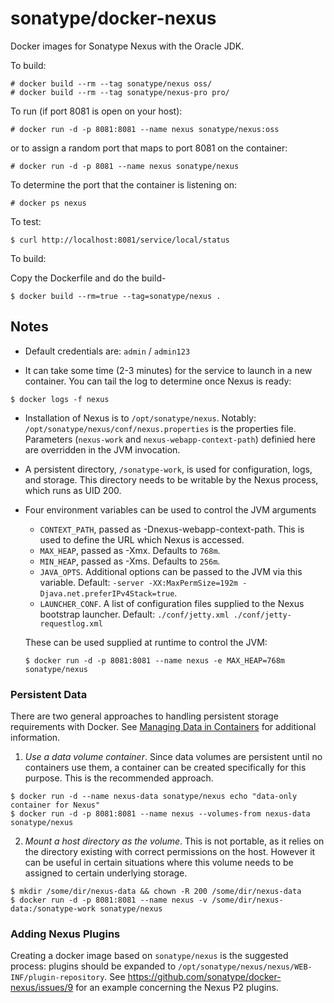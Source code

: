 # sonatype/docker-nexus

Docker images for Sonatype Nexus with the Oracle JDK.

To build:
```
# docker build --rm --tag sonatype/nexus oss/
# docker build --rm --tag sonatype/nexus-pro pro/
```

To run (if port 8081 is open on your host):

```
# docker run -d -p 8081:8081 --name nexus sonatype/nexus:oss
```

or to assign a random port that maps to port 8081 on the container:

```
# docker run -d -p 8081 --name nexus sonatype/nexus
```

To determine the port that the container is listening on:

```
# docker ps nexus
```

To test:

```
$ curl http://localhost:8081/service/local/status
```

To build:

Copy the Dockerfile and do the build-

```
$ docker build --rm=true --tag=sonatype/nexus .
```


## Notes

* Default credentials are: `admin` / `admin123`

* It can take some time (2-3 minutes) for the service to launch in a
new container.  You can tail the log to determine once Nexus is ready:

```
$ docker logs -f nexus
```

* Installation of Nexus is to `/opt/sonatype/nexus`.  Notably:
  `/opt/sonatype/nexus/conf/nexus.properties` is the properties file.
  Parameters (`nexus-work` and `nexus-webapp-context-path`) definied
  here are overridden in the JVM invocation.

* A persistent directory, `/sonatype-work`, is used for configuration,
logs, and storage. This directory needs to be writable by the Nexus
process, which runs as UID 200.

* Four environment variables can be used to control the JVM arguments

  * `CONTEXT_PATH`, passed as -Dnexus-webapp-context-path.  This is used to define the
  URL which Nexus is accessed.
  * `MAX_HEAP`, passed as -Xmx.  Defaults to `768m`.
  * `MIN_HEAP`, passed as -Xms.  Defaults to `256m`.
  * `JAVA_OPTS`.  Additional options can be passed to the JVM via this variable.
  Default: `-server -XX:MaxPermSize=192m -Djava.net.preferIPv4Stack=true`.
  * `LAUNCHER_CONF`.  A list of configuration files supplied to the
  Nexus bootstrap launcher.  Default: `./conf/jetty.xml ./conf/jetty-requestlog.xml`

  These can be used supplied at runtime to control the JVM:

  ```
  $ docker run -d -p 8081:8081 --name nexus -e MAX_HEAP=768m sonatype/nexus
  ```


### Persistent Data

There are two general approaches to handling persistent
storage requirements with Docker. See [Managing Data in
Containers](https://docs.docker.com/userguide/dockervolumes/) for
additional information.

  1. *Use a data volume container*.  Since data volumes are persistent
  until no containers use them, a container can be created specifically for 
  this purpose.  This is the recommended approach.  

  ```
  $ docker run -d --name nexus-data sonatype/nexus echo "data-only container for Nexus"
  $ docker run -d -p 8081:8081 --name nexus --volumes-from nexus-data sonatype/nexus
  ```

  2. *Mount a host directory as the volume*.  This is not portable, as it
  relies on the directory existing with correct permissions on the host.
  However it can be useful in certain situations where this volume needs
  to be assigned to certain underlying storage.  

  ```
  $ mkdir /some/dir/nexus-data && chown -R 200 /some/dir/nexus-data
  $ docker run -d -p 8081:8081 --name nexus -v /some/dir/nexus-data:/sonatype-work sonatype/nexus
  ```


### Adding Nexus Plugins

Creating a docker image based on `sonatype/nexus` is the suggested
process: plugins should be expanded to `/opt/sonatype/nexus/nexus/WEB-INF/plugin-repository`.
See https://github.com/sonatype/docker-nexus/issues/9 for an example
concerning the Nexus P2 plugins.
